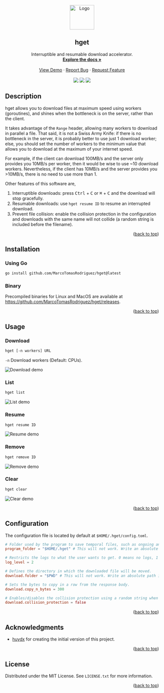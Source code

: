 <div id="top"></div>

<div align="center">
  <a href="https://github.com/marcotomasrodriguez/hget">
    <img src="https://raw.githubusercontent.com/MarcoTomasRodriguez/hget/assets/svg/logo.svg" alt="Logo" width="80" height="80">
  </a>
  <h2 align="center">hget</h2>
  <p align="center">
    Interruptible and resumable download accelerator.
    <br />
    <a href="https://github.com/MarcoTomasRodriguez/hget#description"><strong>Explore the docs »</strong></a>
    <br />
    <br />
    <a href="https://github.com/marcotomasrodriguez/hget#usage">View Demo</a>
    ·
    <a href="https://github.com/marcotomasrodriguez/hget/issues">Report Bug</a>
    ·
    <a href="https://github.com/othneildrew/Best-README-Template/issues">Request Feature</a>
    <br />
    <br />
    <img src="https://img.shields.io/github/license/marcotomasrodriguez/hget?label=Licence&style=flat-square&color=blue">
    <img src="https://img.shields.io/github/release/marcotomasrodriguez/hget?display_name=tag&sort=semver&label=Release&style=flat-square&color=blue">
    <img src="https://img.shields.io/github/workflow/status/marcotomasrodriguez/hget/Test?label=Tests&style=flat-square">
  </p>
</div>

## Description

hget allows you to download files at maximum speed using workers (goroutines), and shines when the bottleneck is on the server, rather than the client.

It takes advantage of the `Range` header, allowing many workers to download in parallel a file. That said, it is not a Swiss Army Knife: if there is no bottleneck in the server, it is probably better to use just 1 download worker; else, you should set the number of workers to the minimum value that allows you to download at the maximum of your internet speed.

For example, if the client can download 100MB/s and the server only provides you 10MB/s per worker, then it would be wise to use ~10 download workers. Nevertheless, if the client has 10MB/s and the server provides you >10MB/s, there is no need to use more than 1.

Other features of this software are,

1. Interruptible downloads: press <kbd>Ctrl</kbd> + <kbd>C</kbd> or <kbd>⌘</kbd> + <kbd>C</kbd> and the download will stop gracefully.
2. Resumable downloads: use `hget resume ID` to resume an interrupted download.
3. Prevent file collision: enable the collision protection in the configuration and downloads with the same name will not collide (a random string is included before the filename).

<p align="right">(<a href="#top">back to top</a>)</p>

## Installation

### Using Go

```bash
go install github.com/MarcoTomasRodriguez/hget@latest
```

### Binary

Precompiled binaries for Linux and MacOS are available at https://github.com/MarcoTomasRodriguez/hget/releases.

<p align="right">(<a href="#top">back to top</a>)</p>

## Usage

### Download

```bash
hget [-n workers] URL
```

`-n` Download workers (Default: CPUs).

![Download demo](https://raw.githubusercontent.com/MarcoTomasRodriguez/hget/assets/gif/root.gif)

### List

```bash
hget list
```

![List demo](https://raw.githubusercontent.com/MarcoTomasRodriguez/hget/assets/gif/list.gif)

### Resume

```bash
hget resume ID
```

![Resume demo](https://raw.githubusercontent.com/MarcoTomasRodriguez/hget/assets/gif/resume.gif)

### Remove

```bash
hget remove ID
```

![Remove demo](https://raw.githubusercontent.com/MarcoTomasRodriguez/hget/assets/gif/remove.gif)

### Clear

```bash
hget clear
```

![Clear demo](https://raw.githubusercontent.com/MarcoTomasRodriguez/hget/assets/gif/clear.gif)

<p align="right">(<a href="#top">back to top</a>)</p>

## Configuration

The configuration file is located by default at `$HOME/.hget/config.toml`.

```toml
# Folder used by the program to save temporal files, such as ongoing and paused downloads.
program_folder = "$HOME/.hget" # This will not work. Write an absolute path instead.

# Restricts the logs to what the user wants to get. 0 means no logs, 1 only important logs and 2 all logs.
log_level = 2

# Defines the directory in which the downloaded file will be moved.
download.folder = "$PWD" # This will not work. Write an absolute path instead.

# Sets the bytes to copy in a row from the response body.
download.copy_n_bytes = 300

# Enables/disables the collision protection using a random string when saving the file to the final destination.
download.collision_protection = false
```

<p align="right">(<a href="#top">back to top</a>)</p>

## Acknowledgments

- [huydx](https://github.com/huydx) for creating the initial version of this project.

<p align="right">(<a href="#top">back to top</a>)</p>

## License

Distributed under the MIT License. See `LICENSE.txt` for more information.

<p align="right">(<a href="#top">back to top</a>)</p>
